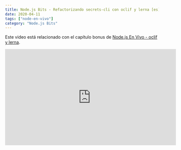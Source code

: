 ```yaml
---
title: Node.js Bits - Refactorizando secrets-cli con oclif y lerna [es]
date: 2020-04-11
tags: ["node-en-vivo"]
category: "Node.js Bits"
---
```


Este video está relacionado con el capítulo bonus de [Node.js En Vivo - oclif y lerna](https://www.youtube.com/watch?v=X27FmHwnj8g).

<iframe class="mt-2" width="560" height="315" src="https://www.youtube.com/embed/GNZfjW2Z8Oo" title="YouTube video player" frameborder="0" allow="accelerometer; autoplay; clipboard-write; encrypted-media; gyroscope; picture-in-picture" allowfullscreen></iframe>
